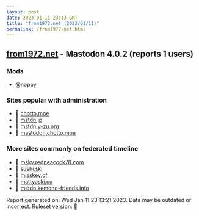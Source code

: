 ```yaml
---
layout: post
date: 2023-01-11 23:13 GMT
title: "from1972.net (2023/01/11)"
permalink: /from1972-net.html
---
```



## [from1972.net](https://from1972.net) - Mastodon 4.0.2 (reports 1 users)

### Mods
 * @noppy

### Sites popular with administration

* 🐘 [chotto.moe](/chotto-moe.html)
* 🐘 [mstdn.jp](/mstdn-jp.html)
* 🐘 [mstdn.y-zu.org](/mstdn-y-zu-org.html)
* 🐘 [mastodon.chotto.moe](/mastodon-chotto-moe.html)

### More sites commonly on federated timeline

* 🐘 [msky.redpeacock78.com](/msky-redpeacock78-com.html)
* 🐘 [sushi.ski](/sushi-ski.html)
* 🐘 [misskey.cf](/misskey-cf.html)
* 🐘 [mattyaski.co](/mattyaski-co.html)
* 🐘 [mstdn.kemono-friends.info](/mstdn-kemono-friends-info.html)

Report generated on: Wed Jan 11 23:13:21 2023. Data may be outdated or incorrect.
Ruleset version: [🧁](/version-cupcake)

